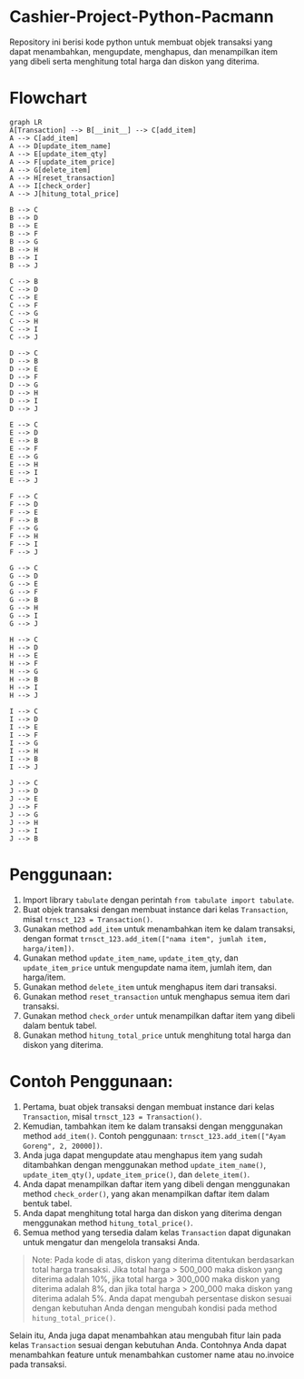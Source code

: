 # Cashier-Project-Python-Pacmann
Repository ini berisi kode python untuk membuat objek transaksi yang dapat menambahkan, mengupdate, menghapus, dan menampilkan item yang dibeli serta menghitung total harga dan diskon yang diterima.

# Flowchart

  ```mermaid
graph LR
A[Transaction] --> B[__init__] --> C[add_item]
A --> C[add_item]
A --> D[update_item_name]
A --> E[update_item_qty]
A --> F[update_item_price]
A --> G[delete_item]
A --> H[reset_transaction]
A --> I[check_order]
A --> J[hitung_total_price]

B --> C
B --> D
B --> E
B --> F
B --> G
B --> H
B --> I
B --> J

C --> B
C --> D
C --> E
C --> F
C --> G
C --> H
C --> I
C --> J

D --> C
D --> B
D --> E
D --> F
D --> G
D --> H
D --> I
D --> J

E --> C
E --> D
E --> B
E --> F
E --> G
E --> H
E --> I
E --> J

F --> C
F --> D
F --> E
F --> B
F --> G
F --> H
F --> I
F --> J

G --> C
G --> D
G --> E
G --> F
G --> B
G --> H
G --> I
G --> J

H --> C
H --> D
H --> E
H --> F
H --> G
H --> B
H --> I
H --> J

I --> C
I --> D
I --> E
I --> F
I --> G
I --> H
I --> B
I --> J

J --> C
J --> D
J --> E
J --> F
J --> G
J --> H
J --> I
J --> B
  ```

# Penggunaan:

1. Import library `tabulate` dengan perintah `from tabulate import tabulate`.
2. Buat objek transaksi dengan membuat instance dari kelas `Transaction`, misal `trnsct_123 = Transaction()`.
3. Gunakan method `add_item` untuk menambahkan item ke dalam transaksi, dengan format `trnsct_123.add_item(["nama item", jumlah item, harga/item])`.
4. Gunakan method `update_item_name`, `update_item_qty`, dan `update_item_price` untuk mengupdate nama item, jumlah item, dan harga/item.
5. Gunakan method `delete_item` untuk menghapus item dari transaksi.
6. Gunakan method `reset_transaction` untuk menghapus semua item dari transaksi.
7. Gunakan method `check_order` untuk menampilkan daftar item yang dibeli dalam bentuk tabel.
8. Gunakan method `hitung_total_price` untuk menghitung total harga dan diskon yang diterima.

# Contoh Penggunaan:

1. Pertama, buat objek transaksi dengan membuat instance dari kelas `Transaction`, misal `trnsct_123 = Transaction()`.
2. Kemudian, tambahkan item ke dalam transaksi dengan menggunakan method `add_item()`. Contoh penggunaan: `trnsct_123.add_item(["Ayam Goreng", 2, 20000])`.
3. Anda juga dapat mengupdate atau menghapus item yang sudah ditambahkan dengan menggunakan method `update_item_name()`, `update_item_qty()`, `update_item_price()`, dan `delete_item()`.
4. Anda dapat menampilkan daftar item yang dibeli dengan menggunakan method `check_order()`, yang akan menampilkan daftar item dalam bentuk tabel.
5. Anda dapat menghitung total harga dan diskon yang diterima dengan menggunakan method `hitung_total_price()`.
6. Semua method yang tersedia dalam kelas `Transaction` dapat digunakan untuk mengatur dan mengelola transaksi Anda.

> Note: Pada kode di atas, diskon yang diterima ditentukan berdasarkan total harga transaksi. Jika total harga > 500_000 maka diskon yang diterima adalah 10%, jika total harga > 300_000 maka diskon yang diterima adalah 8%, dan jika total harga > 200_000 maka diskon yang diterima adalah 5%. Anda dapat mengubah persentase diskon sesuai dengan kebutuhan Anda dengan mengubah kondisi pada method `hitung_total_price()`.

Selain itu, Anda juga dapat menambahkan atau mengubah fitur lain pada kelas `Transaction` sesuai dengan kebutuhan Anda. Contohnya Anda dapat menambahkan feature untuk menambahkan customer name atau no.invoice pada transaksi.
